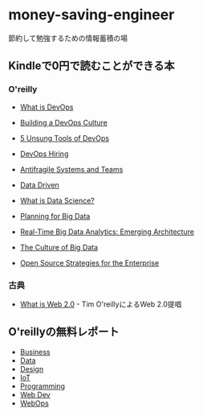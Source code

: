 # money-saving-engineer

節約して勉強するための情報蓄積の場

## Kindleで0円で読むことができる本

### O'reilly

- [What is DevOps](https://www.amazon.co.jp/dp/B0084HJB56/)
- [Building a DevOps Culture](https://www.amazon.co.jp/dp/B00CBM1WFC/)
- [5 Unsung Tools of DevOps](https://www.amazon.co.jp/dp/B00GM4E7DE/)
- [DevOps Hiring](https://www.amazon.co.jp/dp/B00KQVXTLA/)
- [Antifragile Systems and Teams](https://www.amazon.co.jp/dp/B00KQVXTL0/)

- [Data Driven](https://www.amazon.co.jp/dp/B00SXHFTAS/)
- [What is Data Science?](https://www.amazon.co.jp/dp/B007R8BHAK/)
- [Planning for Big Data](https://www.amazon.co.jp/dp/B007JWG7P4/)
- [Real-Time Big Data Analytics: Emerging Architecture](https://www.amazon.co.jp/dp/B00DO33RSW/)
- [The Culture of Big Data](https://www.amazon.co.jp/dp/B00FXIEK6O/)

- [Open Source Strategies for the Enterprise](https://www.amazon.co.jp/dp/B008HMN6EU/)

### 古典

- [What is Web 2.0](https://www.amazon.co.jp/dp/) - Tim O'reillyによるWeb 2.0提唱

## O'reillyの無料レポート

- [Business](http://www.oreilly.com/business/free/)
- [Data](http://www.oreilly.com/data/free/)
- [Design](http://www.oreilly.com/design/free/)
- [IoT](http://www.oreilly.com/iot/free/)
- [Programming](http://www.oreilly.com/programming/free/)
- [Web Dev](http://www.oreilly.com/web-platform/free/)
- [WebOps](http://www.oreilly.com/webops-perf/free/)
